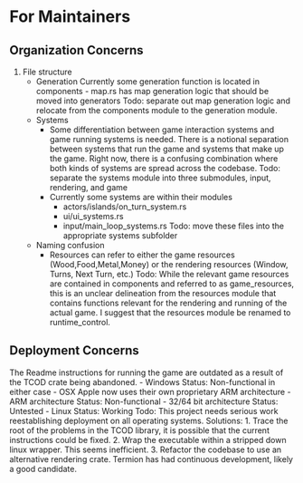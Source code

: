 # For Maintainers
## Organization Concerns 
1. File structure 
    - Generation 
        Currently some generation function is located in components
            - map.rs has map generation logic that should be moved into generators
            Todo: separate out map generation logic and relocate from the components module to the generation module.
    - Systems
        - Some differentiation between game interaction systems and game running systems is needed.
            There is a notional separation between systems that run the game and systems that make up the game.
            Right now, there is a confusing combination where both kinds of systems are spread across the codebase.
            Todo: separate the systems module into three submodules, input, rendering, and game
        - Currently some systems are within their modules
            - actors/islands/on_turn_system.rs
            - ui/ui_systems.rs
            - input/main_loop_systems.rs
            Todo: move these files into the appropriate systems subfolder
    - Naming confusion
        - Resources can refer to either the game resources (Wood,Food,Metal,Money) or the rendering resources (Window, Turns, Next Turn, etc.)
        Todo: While the relevant game resources are contained in components and referred to as game_resources, this is an unclear delineation from the resources module that contains functions relevant for the rendering and running of the actual game. I suggest that the resources module be renamed to runtime_control.
## Deployment Concerns
The Readme instructions for running the game are outdated as a result of the TCOD crate being abandoned.
    - Windows
        Status: Non-functional in either case
    - OSX
        Apple now uses their own proprietary ARM architecture
        - ARM architecture
            Status: Non-functional
        - 32/64 bit architecture
            Status: Untested
    - Linux
        Status: Working
    Todo:
        This project needs serious work reestablishing deployment on all operating systems.
        Solutions:
            1. Trace the root of the problems in the TCOD library, it is possible that the current instructions could be fixed.
            2. Wrap the executable within a stripped down linux wrapper. This seems inefficient.
            3. Refactor the codebase to use an alternative rendering crate. Termion has had continuous development, likely a good candidate.

